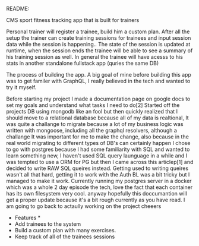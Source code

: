 README:

CMS sport fitness tracking app that is built for trainers

Personal trainer will register a trainee, build him a custom plan. After all the setup the trainer can create training sessions for trainees and input session data while the session is happening.. The state of the session is updated at runtime, when the session ends the trainee will be able to see a summary of his training session as well. In general the trainee will have acesss to his stats in another standalone fullstack app (quries the same DB)

The process of building the app.
A big goal of mine before building this app was to get familer with GraphQL, I really believed in the tech and wanted to try it myself.

 Before starting my project I made a 
documentation page on google docs to set my goals and understand what tasks I need to do[2]
Started off the projects DB using mongodb like an fool but then quickly realized that I should move to a relational database because all of my data is realtional, It was quite a challange to migrate because a lot of my business logic was written with mongoose, including all the graphql resolvers, although a challange It was important for me to make the change, also because in the real world migrating to different types of DB's can certainly happen  I chose to go with postgres because I had some familiarity with SQL and wanted to learn something new, I haven't used SQL query launguage in a while and I was tempted to use a ORM for PG but then I came across this articlep[1] and decided to write RAW SQL queires instead.
Getting used to writing queires wasn't all that hard, getting it to work with the Auth BL was a bit tricky but I managed to make it work. Currently running my postgres server in a docker which was a whole 2 day episode the tech, love the fact that each container has its own filesystem very cool. anyway hopefully this doccumantion will get a proper update because it's a bit rough currently as you have read. I am going to go back to actaully working on the project
cheeers

* Features *
* Add trainees to the system
* Build a custom plan with many exercises. 
* Keep track of all of the trainees sessions
